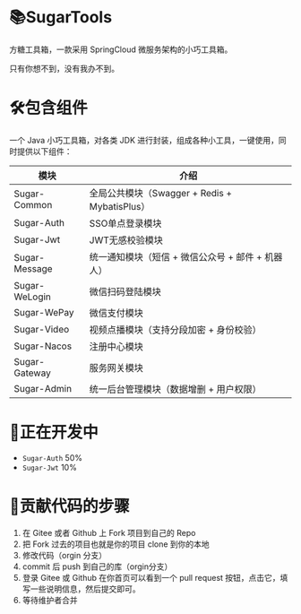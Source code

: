 # 📚SugarTools
方糖工具箱，一款采用 SpringCloud 微服务架构的小巧工具箱。

只有你想不到，没有我办不到。

# 🛠️包含组件
一个 Java 小巧工具箱，对各类 JDK 进行封装，组成各种小工具，一键使用，同时提供以下组件：

| 模块            | 介绍                                    |
|---------------|---------------------------------------|
| Sugar-Common  | 全局公共模块（Swagger + Redis + MybatisPlus） |
| Sugar-Auth    | SSO单点登录模块                             |
| Sugar-Jwt     | JWT无感校验模块                             |
| Sugar-Message | 统一通知模块（短信 + 微信公众号 + 邮件 + 机器人）         |
| Sugar-WeLogin | 微信扫码登陆模块                              |
| Sugar-WePay   | 微信支付模块                                |
| Sugar-Video   | 视频点播模块（支持分段加密 + 身份校验）                 |
| Sugar-Nacos   | 注册中心模块                                |
| Sugar-Gateway | 服务网关模块                                |
| Sugar-Admin   | 统一后台管理模块（数据增删 + 用户权限）                 |

# 🎁正在开发中
- `Sugar-Auth` 50%
- `Sugar-Jwt`  10%


# 🧬贡献代码的步骤
1. 在 Gitee 或者 Github 上 Fork 项目到自己的 Repo
2. 把 Fork 过去的项目也就是你的项目 clone 到你的本地
3. 修改代码（orgin 分支）
4. commit 后 push 到自己的库（orgin分支）
5. 登录 Gitee 或 Github 在你首页可以看到一个 pull request 按钮，点击它，填写一些说明信息，然后提交即可。
6. 等待维护者合并
